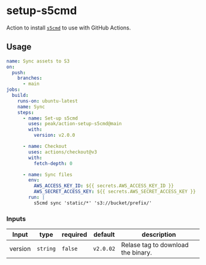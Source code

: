 # setup-s5cmd

Action to install [`s5cmd`](https://github.com/peak/s5cmd) to use with GitHub Actions.

## Usage

```yml
name: Sync assets to S3
on:
  push:
    branches:
      - main
jobs:
  build:
    runs-on: ubuntu-latest
    name: Sync
    steps:
      - name: Set-up s5cmd
        uses: peak/action-setup-s5cmd@main
        with:
          version: v2.0.0

      - name: Checkout
        uses: actions/checkout@v3
        with:
          fetch-depth: 0

      - name: Sync files
        env:
          AWS_ACCESS_KEY_ID: ${{ secrets.AWS_ACCESS_KEY_ID }}
          AWS_SECRET_ACCESS_KEY: ${{ secrets.AWS_SECRET_ACCESS_KEY }}
        run: | 
          s5cmd sync 'static/*' 's3://bucket/prefix/'
```

### Inputs

| Input   | type     | required | default   | description                        |
| ------- | ---      | -------- | -------   | -----------                        |
| version | `string` | `false`  | `v2.0.02` | Relase tag to download the binary. |

